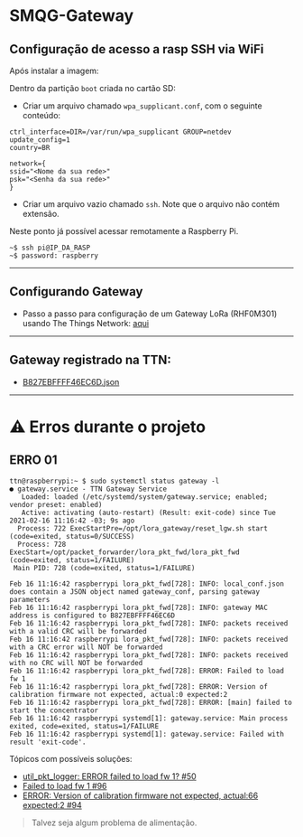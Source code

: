 # SMQG-Gateway


## Configuração de acesso a rasp SSH via WiFi

Após instalar a imagem:

Dentro da partição `boot` criada no cartão SD:

  - Criar um arquivo chamado `wpa_supplicant.conf`, com o seguinte conteúdo:

```
ctrl_interface=DIR=/var/run/wpa_supplicant GROUP=netdev
update_config=1
country=BR

network={
ssid="<Nome da sua rede>"
psk="<Senha da sua rede>"
}
```
- Criar um arquivo vazio chamado `ssh`. Note que o arquivo não contém extensão. 

Neste ponto já possível acessar remotamente a Raspberry Pi. 

```
~$ ssh pi@IP_DA_RASP
~$ password: raspberry
```

---

## Configurando Gateway

- Passo a passo para configuração de um Gateway LoRa (RHF0M301) usando The Things Network: [aqui](https://github.com/mftutui/configuracoes-gateway-ttn)

---

## Gateway registrado na TTN:
- [B827EBFFFF46EC6D.json](https://github.com/PavelKutilek/gateway-remote-config-1/blob/master/B827EBFFFF46EC6D.json)

---

# ⚠️ Erros durante o projeto

## ERRO 01

```
ttn@raspberrypi:~ $ sudo systemctl status gateway -l
● gateway.service - TTN Gateway Service
   Loaded: loaded (/etc/systemd/system/gateway.service; enabled; vendor preset: enabled)
   Active: activating (auto-restart) (Result: exit-code) since Tue 2021-02-16 11:16:42 -03; 9s ago
  Process: 722 ExecStartPre=/opt/lora_gateway/reset_lgw.sh start (code=exited, status=0/SUCCESS)
  Process: 728 ExecStart=/opt/packet_forwarder/lora_pkt_fwd/lora_pkt_fwd (code=exited, status=1/FAILURE)
 Main PID: 728 (code=exited, status=1/FAILURE)

Feb 16 11:16:42 raspberrypi lora_pkt_fwd[728]: INFO: local_conf.json does contain a JSON object named gateway_conf, parsing gateway parameters
Feb 16 11:16:42 raspberrypi lora_pkt_fwd[728]: INFO: gateway MAC address is configured to B827EBFFFF46EC6D
Feb 16 11:16:42 raspberrypi lora_pkt_fwd[728]: INFO: packets received with a valid CRC will be forwarded
Feb 16 11:16:42 raspberrypi lora_pkt_fwd[728]: INFO: packets received with a CRC error will NOT be forwarded
Feb 16 11:16:42 raspberrypi lora_pkt_fwd[728]: INFO: packets received with no CRC will NOT be forwarded
Feb 16 11:16:42 raspberrypi lora_pkt_fwd[728]: ERROR: Failed to load fw 1
Feb 16 11:16:42 raspberrypi lora_pkt_fwd[728]: ERROR: Version of calibration firmware not expected, actual:0 expected:2
Feb 16 11:16:42 raspberrypi lora_pkt_fwd[728]: ERROR: [main] failed to start the concentrator
Feb 16 11:16:42 raspberrypi systemd[1]: gateway.service: Main process exited, code=exited, status=1/FAILURE
Feb 16 11:16:42 raspberrypi systemd[1]: gateway.service: Failed with result 'exit-code'.
```

Tópicos com possíveis soluções:

- [util_pkt_logger: ERROR failed to load fw 1? #50](https://github.com/Lora-net/lora_gateway/issues/50)
- [Failed to load fw 1 #96](https://github.com/Lora-net/lora_gateway/issues/96)
- [ERROR: Version of calibration firmware not expected, actual:66 expected:2 #94](https://github.com/Lora-net/lora_gateway/issues/94)

> Talvez seja algum problema de alimentação.